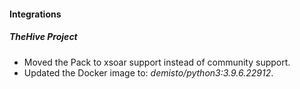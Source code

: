 
#### Integrations
##### TheHive Project
- Moved the Pack to xsoar support instead of community support.
- Updated the Docker image to: *demisto/python3:3.9.6.22912*.

